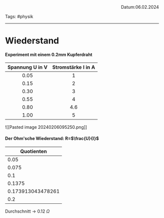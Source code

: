 <p align="right">Datum:06.02.2024</p>

Tags: #physik 

---

# Wiederstand

#### Experiment mit einem 0.2mm Kupferdraht
Spannung U in V | Stromstärke I in A
:-:|:-:
0.05 | 1
0.15 | 2
0.30 | 3
0.55 | 4
0.80 | 4.6
1.00 | 5

![[Pasted image 20240206095250.png]]


#### Der Ohm'sche Wiederstand: R=$\frac{U}{I}$


| Quotienten  |
|---|
|0.05|
|0.075|
|0.1|
|0.1375|
|0.173913043478261|
|0.2|


Durchschnitt → 0.12 $\Omega$